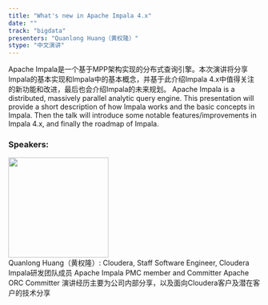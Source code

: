 ```yaml
---
title: "What's new in Apache Impala 4.x"
date: "" 
track: "bigdata"
presenters: "Quanlong Huang（黄权隆）"
stype: "中文演讲"
---
```

Apache Impala是一个基于MPP架构实现的分布式查询引擎。本次演讲将分享Impala的基本实现和Impala中的基本概念，并基于此介绍Impala 4.x中值得关注的新功能和改进，最后也会介绍Impala的未来规划。
Apache Impala is a distributed, massively parallel analytic query engine. This presentation will provide a short description of how Impala works and the basic concepts in Impala. Then the talk will introduce some notable features/improvements in Impala 4.x, and finally the roadmap of Impala.
 ### Speakers: 
 <img src="images/speaker/1075.png" width="200" /><br>Quanlong Huang（黄权隆）: Cloudera, Staff Software Engineer, Cloudera Impala研发团队成员
Apache Impala PMC member and Committer
Apache ORC Committer
演讲经历主要为公司内部分享，以及面向Cloudera客户及潜在客户的技术分享
 
